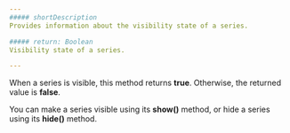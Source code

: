 ```yaml
---
##### shortDescription
Provides information about the visibility state of a series.

##### return: Boolean
Visibility state of a series.

---
```

When a series is visible, this method returns **true**. Otherwise, the returned value is **false**.

You can make a series visible using its **show()** method, or hide a series using its **hide()** method.